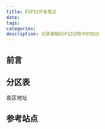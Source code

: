 ```yaml
---
title: ESP32开发笔记
date:
tags:
categories:
description: 记录接触ESP32过程中的知识
---
```




## 前言



## 分区表

各区地址



## 参考站点


